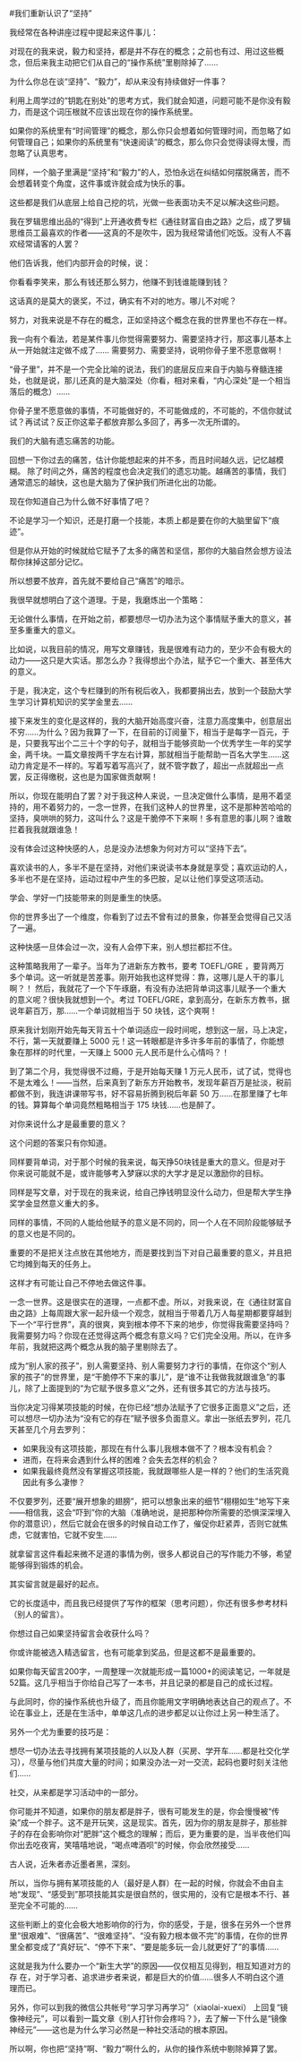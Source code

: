 #我们重新认识了“坚持”

我经常在各种讲座过程中提起来这件事儿：

对现在的我来说，毅力和坚持，都是并不存在的概念；之前也有过、用过这些概念，但后来我主动把它们从自己的“操作系统”里剔除掉了……

为什么你总在谈“坚持”、“毅力”，却从来没有持续做好一件事？

利用上周学过的“钥匙在别处”的思考方式，我们就会知道，问题可能不是你没有毅力，而是这个词压根就不应该出现在你的操作系统里。

如果你的系统里有“时间管理”的概念，那么你只会想着如何管理时间，而忽略了如何管理自己；如果你的系统里有“快速阅读”的概念，那么你只会觉得读得太慢，而忽略了认真思考。

同样，一个脑子里满是“坚持”和“毅力”的人，恐怕永远在纠结如何摆脱痛苦，而不会想着转变个角度，这件事或许就会成为快乐的事。

这些都是我们从底层上给自己挖的坑，光做一些表面功夫不足以解决这些问题。

我在罗辑思维出品的“得到”上开通收费专栏《通往财富自由之路》之后，成了罗辑思维员工最喜欢的作者——这真的不是吹牛，因为我经常请他们吃饭。没有人不喜欢经常请客的人罢？

他们告诉我，他们内部开会的时候，说：

你看看李笑来，那么有钱还那么努力，他赚不到钱谁能赚到钱？

这话真的是莫大的褒奖，不过，确实有不对的地方。哪儿不对呢？

努力，对我来说是不存在的概念，正如坚持这个概念在我的世界里也不存在一样。

我一向有个看法，若是某件事儿你觉得需要努力、需要坚持才行，那这事儿基本上从一开始就注定做不成了…… 需要努力、需要坚持，说明你骨子里不愿意做啊！

“骨子里”，并不是一个完全比喻的说法，我们的底层反应来自于内脑与脊髓连接处，也就是说，那儿还真的是大脑深处（你看，相对来看，“内心深处”是一个相当落后的概念）……

你骨子里不愿意做的事情，不可能做好的，不可能做成的，不可能的，不信你就试试？再试试？反正你这辈子都放弃那么多回了，再多一次无所谓的。

我们的大脑有遗忘痛苦的功能。

回想一下你过去的痛苦，估计你能想起来的并不多，而且时间越久远，记忆越模糊。
除了时间之外，痛苦的程度也会决定我们的遗忘功能。越痛苦的事情，我们通常遗忘的越快，这也是大脑为了保护我们所进化出的功能。

现在你知道自己为什么做不好事情了吧？

不论是学习一个知识，还是打磨一个技能，本质上都是要在你的大脑里留下“痕迹”。

但是你从开始的时候就给它赋予了太多的痛苦和坚信，那你的大脑自然会想方设法帮你抹掉这部分记忆。

所以想要不放弃，首先就不要给自己“痛苦”的暗示。

我很早就想明白了这个道理。于是，我磨炼出一个策略：

无论做什么事情，在开始之前，都要想尽一切办法为这个事情赋予重大的意义，甚至多重重大的意义。

比如说，以我目前的情况，用写文章赚钱，我是很难有动力的，至少不会有极大的动力——这只是大实话。那怎么办？我得想出个办法，赋予它一个重大、甚至伟大的意义。

于是，我决定，这个专栏赚到的所有税后收入，我都要捐出去，放到一个鼓励大学生学习计算机知识的奖学金里去……

接下来发生的变化是这样的，我的大脑开始高度兴奋，注意力高度集中，创意层出不穷……为什么？因为我算了一下，在目前的订阅量下，相当于是每字一百元，于是，只要我写出个二三十个字的句子，就相当于能够资助一个优秀学生一年的奖学金，两千块。一篇文章按两千字左右计算，那就相当于能帮助一百名大学生……这动力肯定是不一样的。写着写着写高兴了，就不管字数了，超出一点就超出一点罢，反正得缴税，这也是为国家做贡献啊！

所以，你现在能明白了罢？对于我这种人来说，一旦决定做什么事情，是用不着坚持的，用不着努力的，一念一世界，在我们这种人的世界里，这不是那种苦哈哈的坚持，臭哄哄的努力，这叫什么？这是干脆停不下来啊！多有意思的事儿啊？谁敢拦着我我就跟谁急！

没有体会过这种快感的人，总是没办法想象为何对方可以“坚持下去”。

喜欢读书的人，多半不是在坚持，对他们来说读书本身就是享受；喜欢运动的人，多半也不是在坚持，运动过程中产生的多巴胺，足以让他们享受这项活动。

学会、学好一门技能带来的则是重生的快感。

你的世界多出了一个维度，你看到了过去不曾有过的景象，你甚至会觉得自己又活了一遍。

这种快感一旦体会过一次，没有人会停下来，别人想拦都拦不住。

这种策略我用了一辈子。当年为了进新东方教书，要考 TOEFL/GRE ，要背两万多个单词。这一听就是苦差事。刚开始我也这样觉得：靠，这哪儿是人干的事儿啊？！
然后，我就花了一个下午琢磨，有没有办法把背单词这事儿赋予一个重大的意义呢？很快我就想到一个。考过 TOEFL/GRE，拿到高分，在新东方教书，据说年薪百万，那……一个单词就相当于 50 块钱，这个爽啊！

原来我计划刚开始先每天背五十个单词适应一段时间呢，想到这一层，马上决定，不行，第一天就要赚上 5000 元！这一转眼都是许多许多年前的事情了，你能想象在那样的时代里，一天赚上 5000 元人民币是什么心情吗？！

到了第二个月，我觉得很不过瘾，于是开始每天赚 1 万元人民币，试了试，觉得也不是太难么！——当然，后来真到了新东方开始教书，发现年薪百万是扯淡，税前都做不到，我连讲课带写书，好不容易折腾到税后年薪 50 万……在那里赚了七年的钱。算算每个单词竟然粗略相当于 175 块钱……也是醉了。

对你来说什么才是最重要的意义？

这个问题的答案只有你知道。

同样要背单词，对于那个时候的我来说，每天挣50块钱是重大的意义。但是对于你来说可能就不是，或许能够考入梦寐以求的大学才是足以激励你的目标。

同样是写文章，对于现在的我来说，给自己挣钱明显没什么动力，但是帮大学生挣奖学金显然意义重大的多。

同样的事情，不同的人能给他赋予的意义是不同的，同一个人在不同阶段能够赋予的意义也是不同的。

重要的不是把关注点放在其他地方，而是要找到当下对自己最重要的意义，并且把它均摊到每天的任务上。

这样才有可能让自己不停地去做这件事。

一念一世界。这是很实在的道理，一点都不虚。所以，对我来说，在《通往财富自由之路》上每周跟大家一起升级一个观念，就相当于带着几万人每星期都要穿越到下一个“平行世界”，真的很爽，爽到根本停不下来的地步，你觉得我需要坚持吗？我需要努力吗？你现在还觉得这两个概念有意义吗？它们完全没用。所以，在许多年前，我就把这两个概念从我的脑子里剔除去了。

成为“别人家的孩子”，别人需要坚持、别人需要努力才行的事情，在你这个“别人家的孩子”的世界里，是“干脆停不下来的事儿”，是“谁不让我做我就跟谁急”的事儿，除了上面提到的“为它赋予很多意义”之外，还有很多其它的方法与技巧。

当你决定习得某项技能的时候，在你已经“想办法赋予了它很多正面意义”之后，还可以想尽一切办法为“没有它的存在”赋予很多负面意义。拿出一张纸去罗列，花几天甚至几个月去罗列：

- 如果我没有这项技能，那现在有什么事儿我根本做不了？根本没有机会？
- 进而，在将来会遇到什么样的困难？会失去怎样的机会？
- 如果我最终竟然没有掌握这项技能，我就跟哪些人是一样的？他们的生活究竟因此有多么凄惨？

不仅要罗列，还要“展开想象的翅膀”，把可以想象出来的细节“栩栩如生”地写下来——相信我，这会“吓到”你的大脑（准确地说，是把那种你所需要的恐惧深深埋入你的潜意识），然后它就会在很多的时候自动工作了，催促你赶紧弄，否则它就焦虑，它就害怕，它就不安生……

就拿留言这件看起来微不足道的事情为例，很多人都说自己的写作能力不够，希望能够得到锻炼的机会。

其实留言就是最好的起点。

它的长度适中，而且我已经提供了写作的框架（思考问题），你还有很多参考材料（别人的留言）。

你想过自己如果坚持留言会收获什么吗？

你或许能被选入精选留言，也有可能拿到奖品，但是这都不是最重要的。

如果你每天留言200字，一周整理一次就能形成一篇1000+的阅读笔记，一年就是52篇。这几乎相当于你给自己写了一本书，并且记录的都是自己的成长过程。

与此同时，你的操作系统也升级了，而且你能用文字明确地表达自己的观点了。不论在事业上，还是在生活中，单单这几点的进步都足以让你过上另一种生活了。

另外一个尤为重要的技巧是：

想尽一切办法去寻找拥有某项技能的人以及人群（买房、学开车……都是社交化学习），尽量与他们共度大量的时间；如果没办法一对一交流，起码也要时刻关注他们……

社交，从来都是学习活动中的一部分。

你可能并不知道，如果你的朋友都是胖子，很有可能发生的是，你会慢慢被“传染”成一个胖子。这不是开玩笑，这是现实。首先，因为你的朋友是胖子，那些胖子的存在会影响你对“肥胖”这个概念的理解；而后，更为重要的是，当半夜他们叫你出去吃夜宵，笑嘻嘻地说，“喝点啤酒呗”的时候，你会欣然接受……

古人说，近朱者赤近墨者黑，深刻。

所以，当你与拥有某项技能的人（最好是人群）在一起的时候，你就会不由自主地“发现”、“感受到”那项技能其实是很自然的，很实用的，没有它是根本不行、甚至完全不可能的……

这些判断上的变化会极大地影响你的行为，你的感受，于是，很多在另外一个世界里“很艰难”、“很痛苦”、“很难坚持”、“没有毅力根本做不完”的事情，在你的世界里全都变成了“真好玩”、“停不下来”、“要是能多玩一会儿就更好了”的事情……

这就是我为什么要办一个“新生大学”的原因——仅仅相互见得到，相互知道对方的存
在，对于学习者、追求进步者来说，都是巨大的价值……很多人不明白这个道理而已。

另外，你可以到我的微信公共帐号“学习学习再学习”（xiaolai-xuexi） 上回复“镜像神经元”，可以看到一篇文章《别人打针你会疼吗？》，去了解一下什么是“镜像神经元”——这也是为什么学习必然是一种社交活动的根本原因。

所以啊，你也把“坚持”啊、“毅力”啊什么的，从你的操作系统中剔除掉算了罢。